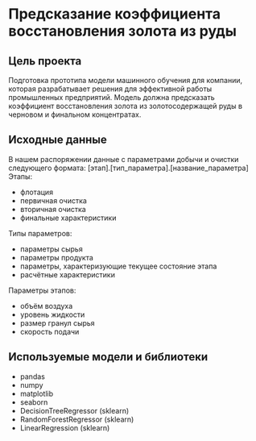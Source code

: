 # Предсказание коэффициента восстановления золота из руды

## Цель проекта 
Подготовка прототипа модели машинного обучения для компании, которая разрабатывает решения для эффективной работы промышленных предприятий. 
Модель должна предсказать коэффициент восстановления золота из золотосодержащей руды в черновом и финальном концентратах. 

## Исходные данные
В нашем распоряжении данные с параметрами добычи и очистки следующего формата: [этап].[тип_параметра].[название_параметра]
Этапы:
- флотация
- первичная очистка
- вторичная очистка
- финальные характеристики

Типы параметров:
- параметры сырья
- параметры продукта
- параметры, характеризующие текущее состояние этапа
- расчётные характеристики

Параметры этапов:
- объём воздуха
- уровень жидкости
- размер гранул сырья
- скорость подачи

## Используемые модели и библиотеки
- pandas
- numpy
- matplotlib
- seaborn
- DecisionTreeRegressor (sklearn)
- RandomForestRegressor (sklearn)
- LinearRegression (sklearn)

